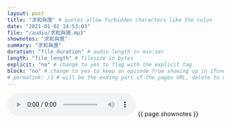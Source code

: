 ```yaml
---
layout: post
title: "求和與團" # quotes allow forbidden characters like the colon
date: "2021-01-02 14:53:03"
file: "/audio/求和與團.mp3"
shownotes: "求和與團"
summary: "求和與團"
duration: "file_duration" # audio length in min:sec
length: "file_length" # filesize in bytes
explicit: "no" # change to yes to flag with the explicit tag
block: "no" # change to yes to keep an episode from showing up in iTunes
# permalink: /1 # will be the ending part of the pages URL, delete to default to the title
---
```


<audio controls>
<source src="{{site.url}}{{site.baseurl}}{{ page.file }}" type="audio/x-mp3">
Your browser does not support the audio element.
</audio>
{{ page.shownotes }}
